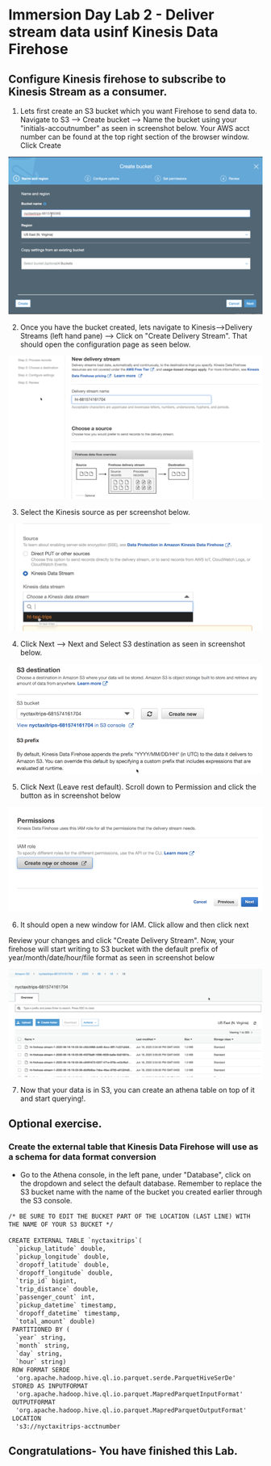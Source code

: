 # Immersion Day Lab 2 - Deliver stream data usinf Kinesis Data Firehose

## Configure Kinesis firehose to subscribe to Kinesis Stream as a consumer.

1. Lets first create an S3 bucket which you want Firehose to send data to. 
Navigate to S3 --> Create bucket --> Name the bucket using your "initials-accoutnumber" as seen in screenshot below. Your AWS acct number can be found at the top right section of the browser window. Click Create

![screen](imgfire/Picture1.png)

2. Once you have the bucket created, lets navigate to Kinesis-->Delivery Streams (left hand pane) --> Click on "Create Delivery Stream". That should open the configuration page as seen below. 

![screen](imgfire/Picture2.png)

3. Select the Kinesis source as per screenshot below.

![screen](imgfire/Picture3.png)

4. Click Next --> Next and Select S3 destination as seen in screenshot below.

![screen](imgfire/Picture4.png)

5. Click Next (Leave rest default). Scroll down to Permission and click the button as in screenshot below 

![screen](imgfire/Picture5.png)

6. It should open a new window for IAM. Click allow and then click next

Review your changes and click "Create Delivery Stream". Now, your firehose will start writing to S3 bucket with the default prefix of year/month/date/hour/file format as seen in screenshot below

![screen](imgfire/Picture6.png)

7. Now that your data is in S3, you can create an athena table on top of it and start querying!.

## Optional exercise.
### Create the external table that Kinesis Data Firehose will use as a schema for data format conversion

* Go to the Athena console, in the left pane, under "Database", click on the dropdown and select the default database. Remember to replace the S3 bucket name with the name of the bucket you created earlier through the S3 console.

```
/* BE SURE TO EDIT THE BUCKET PART OF THE LOCATION (LAST LINE) WITH THE NAME OF YOUR S3 BUCKET */

CREATE EXTERNAL TABLE `nyctaxitrips`(
  `pickup_latitude` double, 
  `pickup_longitude` double, 
  `dropoff_latitude` double, 
  `dropoff_longitude` double, 
  `trip_id` bigint, 
  `trip_distance` double, 
  `passenger_count` int, 
  `pickup_datetime` timestamp, 
  `dropoff_datetime` timestamp, 
  `total_amount` double)
 PARTITIONED BY ( 
  `year` string, 
  `month` string, 
  `day` string, 
  `hour` string)
 ROW FORMAT SERDE 
  'org.apache.hadoop.hive.ql.io.parquet.serde.ParquetHiveSerDe' 
 STORED AS INPUTFORMAT 
  'org.apache.hadoop.hive.ql.io.parquet.MapredParquetInputFormat' 
 OUTPUTFORMAT 
  'org.apache.hadoop.hive.ql.io.parquet.MapredParquetOutputFormat'
 LOCATION
  's3://nyctaxitrips-acctnumber

```

## Congratulations- You have finished this Lab.


